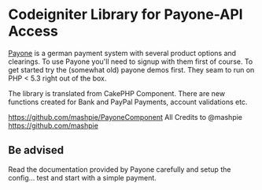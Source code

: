 Codeigniter Library for Payone-API Access
=======================================
[Payone](http://www.payone.de/) is a german payment system with several product options and clearings. To use Payone you'll need to signup with them first of course. To get started try the (somewhat old) payone demos first. They seam to run on PHP < 5.3 right out of the box.

The library is translated from CakePHP Component. There are new functions created for Bank and PayPal Payments, account validations etc.

https://github.com/mashpie/PayoneComponent
All Credits to @mashpie 
https://github.com/mashpie

Be advised
----------
Read the documentation provided by Payone carefully and setup the config... test and start with a simple payment.
